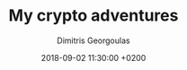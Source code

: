 ---
title: My crypto adventures
author: Dimitris Georgoulas
date: 2018-09-02 11:30:00 +0200
categories: [Career, Choices]
tags: [digital currencies]
toc: true
comments: false
---